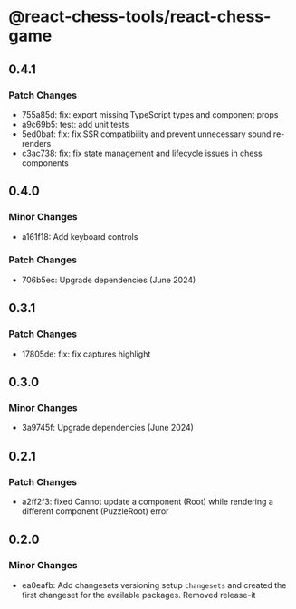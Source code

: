 # @react-chess-tools/react-chess-game

## 0.4.1

### Patch Changes

- 755a85d: fix: export missing TypeScript types and component props
- a9c69b5: test: add unit tests
- 5ed0baf: fix: fix SSR compatibility and prevent unnecessary sound re-renders
- c3ac738: fix: fix state management and lifecycle issues in chess components

## 0.4.0

### Minor Changes

- a161f18: Add keyboard controls

### Patch Changes

- 706b5ec: Upgrade dependencies (June 2024)

## 0.3.1

### Patch Changes

- 17805de: fix: fix captures highlight

## 0.3.0

### Minor Changes

- 3a9745f: Upgrade dependencies (June 2024)

## 0.2.1

### Patch Changes

- a2ff2f3: fixed Cannot update a component (Root) while rendering a different component (PuzzleRoot) error

## 0.2.0

### Minor Changes

- ea0eafb: Add changesets versioning
  setup `changesets` and created the first changeset for the available packages. Removed release-it
